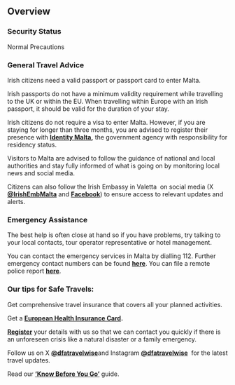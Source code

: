 ## Overview

### **Security Status**

Normal Precautions

### **General Travel Advice**

Irish citizens need a valid passport or passport card to enter Malta.

Irish passports do not have a minimum validity requirement while travelling to the UK or within the EU. When travelling within Europe with an Irish passport, it should be valid for the duration of your stay.

Irish citizens do not require a visa to enter Malta. However, if you are staying for longer than three months, you are advised to register their presence with [**Identity Malta**](https://www.identitymalta.com/)**,** the government agency with responsibility for residency status.

Visitors to Malta are advised to follow the guidance of national and local authorities and stay fully informed of what is going on by monitoring local news and social media.

Citizens can also follow the Irish Embassy in Valetta  on social media (X [**@IrishEmbMalta**](https://twitter.com/IrishEmbMalta) and [**Facebook**](https://www.facebook.com/embassyofirelandinmalta/)) to ensure access to relevant updates and alerts.

### **Emergency Assistance**

The best help is often close at hand so if you have problems, try talking to your local contacts, tour operator representative or hotel management.

You can contact the emergency services in Malta by dialling 112. Further emergency contact numbers can be found [**here**](https://www.visitmalta.com/en/a/useful-numbers/). You can file a remote police report [**here**](https://pulizija.gov.mt/en/).

### **Our tips for Safe Travels:**

Get comprehensive travel insurance that covers all your planned activities.

Get a [**European Health Insurance Card**](http://www.hse.ie/eng/services/list/1/schemes/EHIC/)**.**

[**Register**](/en/dfa/overseas-travel/citizens-registration/) your details with us so that we can contact you quickly if there is an unforeseen crisis like a natural disaster or a family emergency.

Follow us on X [**@dfatravelwise**](https://www.twitter.com/DFATravelWise)and Instagram [**@dfatravelwise**](https://www.instagram.com/dfatravelwise/)  for the latest travel updates.

Read our [**‘Know Before You Go’**](/en/dfa/overseas-travel/know-before-you-go-/) guide.